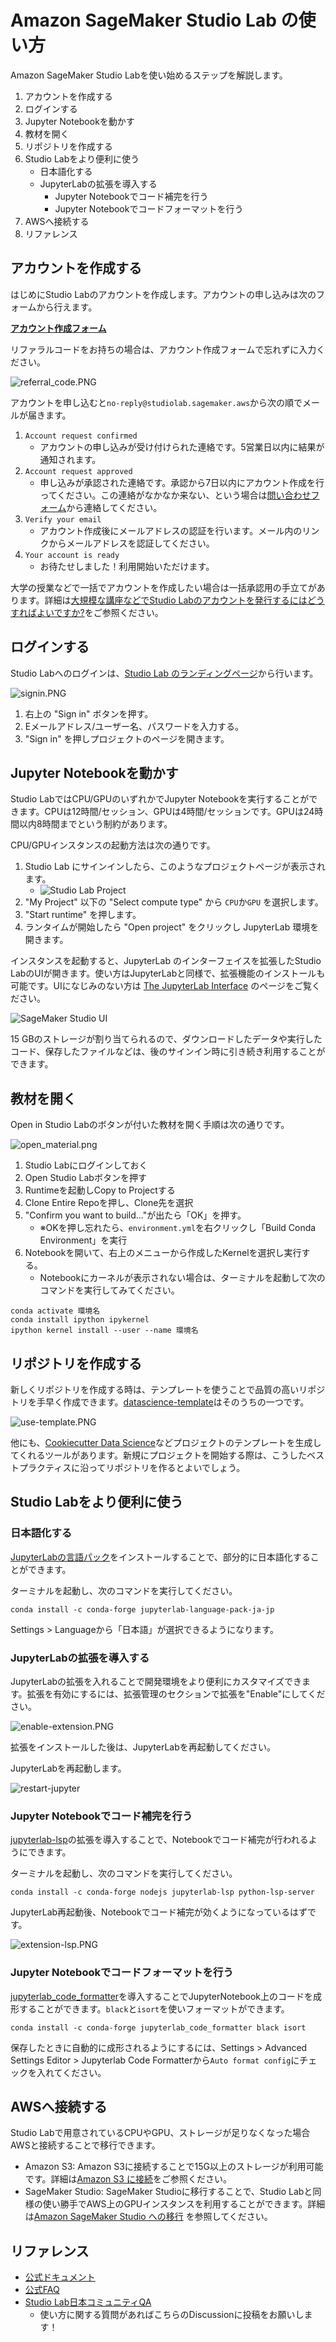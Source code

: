 # Amazon SageMaker Studio Lab の使い方

Amazon SageMaker Studio Labを使い始めるステップを解説します。

1. アカウントを作成する
2. ログインする
3. Jupyter Notebookを動かす
4. 教材を開く
5. リポジトリを作成する
6. Studio Labをより便利に使う
   * 日本語化する
   * JupyterLabの拡張を導入する
       * Jupyter Notebookでコード補完を行う
       * Jupyter Notebookでコードフォーマットを行う
7. AWSへ接続する
8. リファレンス 

## アカウントを作成する

はじめにStudio Labのアカウントを作成します。アカウントの申し込みは次のフォームから行えます。

**[アカウント作成フォーム](https://bit.ly/3kIjuZL)**

リファラルコードをお持ちの場合は、アカウント作成フォームで忘れずに入力ください。

![referral_code.PNG](./images/referral_code.PNG)

アカウントを申し込むと`no-reply@studiolab.sagemaker.aws`から次の順でメールが届きます。

1. `Account request confirmed`
   * アカウントの申し込みが受け付けられた連絡です。5営業日以内に結果が通知されます。
2. `Account request approved`
   * 申し込みが承認された連絡です。承認から7日以内にアカウント作成を行ってください。この連絡がなかなか来ない、という場合は[問い合わせフォーム](https://pages.awscloud.com/GLOBAL_PM_PA_amazon-sagemaker_20211116_7014z000000rjq2-registration.html)から連絡してください。
3. `Verify your email`
   * アカウント作成後にメールアドレスの認証を行います。メール内のリンクからメールアドレスを認証してください。
4. `Your account is ready`
   * お待たせしました！利用開始いただけます。

大学の授業などで一括でアカウントを作成したい場合は一括承認用の手立てがあります。詳細は[大規模な講座などでStudio Labのアカウントを発行するにはどうすればよいですか?](https://github.com/aws-sagemaker-jp/awesome-studio-lab-jp/discussions/8)をご参照ください。

## ログインする

Studio Labへのログインは、[Studio Lab のランディングページ](https://studiolab.sagemaker.aws/)から行います。

![signin.PNG](images/usage/signin.PNG)

1. 右上の "Sign in" ボタンを押す。
2. Eメールアドレス/ユーザー名、パスワードを入力する。
3. "Sign in" を押しプロジェクトのページを開きます。

## Jupyter Notebookを動かす

Studio LabではCPU/GPUのいずれかでJupyter Notebookを実行することができます。CPUは12時間/セッション、GPUは4時間/セッションです。GPUは24時間以内8時間までという制約があります。

CPU/GPUインスタンスの起動方法は次の通りです。

1. Studio Lab にサインインしたら、このようなプロジェクトページが表示されます。
   * ![Studio Lab Project](https://docs.aws.amazon.com/sagemaker/latest/dg/images/studio-lab-overview.png)
1. "My Project" 以下の "Select compute type" から `CPU`か`GPU` を選択します。
1. "Start runtime" を押します。
1. ランタイムが開始したら "Open project" をクリックし JupyterLab 環境を開きます。

インスタンスを起動すると、JupyterLab のインターフェイスを拡張したStudio LabのUIが開きます。使い方はJupyterLabと同様で、拡張機能のインストールも可能です。UIになじみのない方は [The JupyterLab Interface](https://jupyterlab.readthedocs.io/en/latest/user/interface.html) のページをご覧ください。

![SageMaker Studio UI](https://docs.aws.amazon.com/sagemaker/latest/dg/images/studio-lab-ui.png)

15 GBのストレージが割り当てられるので、ダウンロードしたデータや実行したコード、保存したファイルなどは、後のサインイン時に引き続き利用することができます。

## 教材を開く

Open in Studio Labのボタンが付いた教材を開く手順は次の通りです。

![open_material.png](./images/open_material.png)

1. Studio Labにログインしておく
2. Open Studio Labボタンを押す
3. Runtimeを起動しCopy to Projectする
4. Clone Entire Repoを押し、Clone先を選択
5. "Confirm you want to build..."が出たら「OK」を押す。
   * ※OKを押し忘れたら、`environment.yml`を右クリックし「Build Conda Environment」を実行
6. Notebookを開いて、右上のメニューから作成したKernelを選択し実行する。
   * Notebookにカーネルが表示されない場合は、ターミナルを起動して次のコマンドを実行してみてください。

```
conda activate 環境名
conda install ipython ipykernel
ipython kernel install --user --name 環境名
```

## リポジトリを作成する

新しくリポジトリを作成する時は、テンプレートを使うことで品質の高いリポジトリを手早く作成できます。[datascience-template](https://github.com/icoxfog417/datascience-template)はそのうちの一つです。

![use-template.PNG](./images/usage/use-template.PNG)

他にも、[Cookiecutter Data Science](https://drivendata.github.io/cookiecutter-data-science/)などプロジェクトのテンプレートを生成してくれるツールがあります。新規にプロジェクトを開始する際は、こうしたベストプラクティスに沿ってリポジトリを作るとよいでしょう。

## Studio Labをより便利に使う

### 日本語化する

[JupyterLabの言語パック](https://anaconda.org/search?q=jupyterlab-language-pack)をインストールすることで、部分的に日本語化することができます。

ターミナルを起動し、次のコマンドを実行してください。

```
conda install -c conda-forge jupyterlab-language-pack-ja-jp
```

Settings > Languageから「日本語」が選択できるようになります。

### JupyterLabの拡張を導入する

JupyterLabの拡張を入れることで開発環境をより便利にカスタマイズできます。拡張を有効にするには、拡張管理のセクションで拡張を"Enable"にしてください。

![enable-extension.PNG](images/usage/enable-extension.PNG)

拡張をインストールした後は、JupyterLabを再起動してください。

JupyterLabを再起動します。

![restart-jupyter](images/usage/restart-jupyter.PNG)

### Jupyter Notebookでコード補完を行う

[jupyterlab-lsp](https://github.com/jupyter-lsp/jupyterlab-lsp)の拡張を導入することで、Notebookでコード補完が行われるようにできます。

ターミナルを起動し、次のコマンドを実行してください。

```
conda install -c conda-forge nodejs jupyterlab-lsp python-lsp-server
```

JupyterLab再起動後、Notebookでコード補完が効くようになっているはずです。

![extension-lsp.PNG](images/usage/extension-lsp.PNG)


### Jupyter Notebookでコードフォーマットを行う

[jupyterlab_code_formatter](https://github.com/ryantam626/jupyterlab_code_formatter)を導入することでJupyterNotebook上のコードを成形することができます。`black`と`isort`を使いフォーマットができます。

```
conda install -c conda-forge jupyterlab_code_formatter black isort
```

保存したときに自動的に成形されるようにするには、Settings > Advanced Settings Editor > Jupyterlab Code Formatterから`Auto format config`にチェックを入れてください。


## AWSへ接続する

Studio Labで用意されているCPUやGPU、ストレージが足りなくなった場合AWSと接続することで移行できます。

* Amazon S3: Amazon S3に接続することで15G以上のストレージが利用可能です。詳細は[Amazon S3 に接続](https://docs.aws.amazon.com/sagemaker/latest/dg/studio-lab-use-external.html#studio-lab-use-external-s3)をご参照ください。
* SageMaker Studio: SageMaker Studioに移行することで、Studio Labと同様の使い勝手でAWS上のGPUインスタンスを利用することができます。詳細は[Amazon SageMaker Studio への移行](https://docs.aws.amazon.com/sagemaker/latest/dg/studio-lab-use-migrate.html) を参照してください。

## リファレンス

* [公式ドキュメント](https://docs.aws.amazon.com/sagemaker/latest/dg/studio-lab.html)
* [公式FAQ](https://studiolab.sagemaker.aws/faq)
* [Studio Lab日本コミュニティQA](https://github.com/aws-sagemaker-jp/awesome-studio-lab-jp/discussions)
   * 使い方に関する質問があればこちらのDiscussionに投稿をお願いします！
